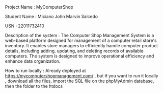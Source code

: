 Project Name : MyComputerShop


Student Name : Miciano John Marvin Salcedo


USN : 22011732410


Description of the system : The Computer Shop Management System is a web-based platform designed for management of a computer retail store's inventory. It enables store managers to efficiently handle computer product
                            details, including adding, updating, and deleting records of available computers. The system is designed to improve operational efficiency and enhance data organization.


How to run locally : Already deployed at https://mycomputershopmanagement.com/ , but if you want to run it locally , download all the files, import the SQL file on the phpMyAdmin database, then the folder to the htdocs
                     
